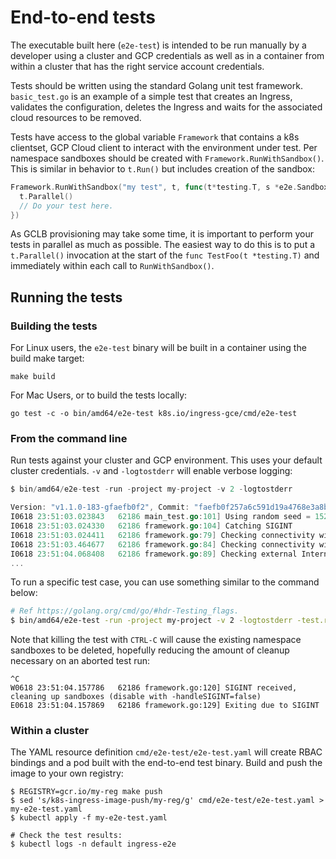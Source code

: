 # End-to-end tests

The executable built here (`e2e-test`) is intended to be run manually by a
developer using a cluster and GCP credentials as well as in a container from
within a cluster that has the right service account credentials.

Tests should be written using the standard Golang unit test framework.
`basic_test.go` is an example of a simple test that creates an Ingress,
validates the configuration, deletes the Ingress and waits for the associated
cloud resources to be removed.

Tests have access to the global variable `Framework` that contains a k8s
clientset, GCP Cloud client to interact with the environment under test. Per
namespace sandboxes should be created with `Framework.RunWithSandbox()`. This
is similar in behavior to `t.Run()` but includes creation of the sandbox:

```go
Framework.RunWithSandbox("my test", t, func(t*testing.T, s *e2e.Sandbox) {
  t.Parallel()
  // Do your test here.
})
```

As GCLB provisioning may take some time, it is important to perform your tests
in parallel as much as possible. The easiest way to do this is to put a
`t.Parallel()` invocation at the start of the `func TestFoo(t *testing.T)` and
immediately within each call to `RunWithSandbox()`.

## Running the tests

### Building the tests

For Linux users, the `e2e-test` binary will be built in a container using the
build make target:

```console
make build
```

For Mac Users, or to build the tests locally:
```console
go test -c -o bin/amd64/e2e-test k8s.io/ingress-gce/cmd/e2e-test
```

### From the command line

Run tests against your cluster and GCP environment. This uses your default
cluster credentials. `-v` and `-logtostderr` will enable verbose logging:

```go
$ bin/amd64/e2e-test -run -project my-project -v 2 -logtostderr

Version: "v1.1.0-183-gfaefb0f2", Commit: "faefb0f257a6c591d19a4768e3a8bc776ad14d33"
I0618 23:51:03.023843   62186 main_test.go:101] Using random seed = 1529391063023834550
I0618 23:51:03.024330   62186 framework.go:104] Catching SIGINT
I0618 23:51:03.024411   62186 framework.go:79] Checking connectivity with Kubernetes API
I0618 23:51:03.464677   62186 framework.go:84] Checking connectivity with Google Cloud API (get project "my-project")
I0618 23:51:04.068408   62186 framework.go:89] Checking external Internet connectivity
...
```

To run a specific test case, you can use something similar to the command below:

```bash
# Ref https://golang.org/cmd/go/#hdr-Testing_flags.
$ bin/amd64/e2e-test -run -project my-project -v 2 -logtostderr -test.run=TestIAP
```

Note that killing the test with `CTRL-C` will cause the existing namespace
sandboxes to be deleted, hopefully reducing the amount of cleanup necessary on
an aborted test run:

```text
^C
W0618 23:51:04.157786   62186 framework.go:120] SIGINT received, cleaning up sandboxes (disable with -handleSIGINT=false)
E0618 23:51:04.157869   62186 framework.go:129] Exiting due to SIGINT
```

### Within a cluster

The YAML resource definition `cmd/e2e-test/e2e-test.yaml` will create RBAC
bindings and a pod built with the end-to-end test binary. Build and push the
image to your own registry:

```shell
$ REGISTRY=gcr.io/my-reg make push
$ sed 's/k8s-ingress-image-push/my-reg/g' cmd/e2e-test/e2e-test.yaml > my-e2e-test.yaml
$ kubectl apply -f my-e2e-test.yaml

# Check the test results:
$ kubectl logs -n default ingress-e2e
```
